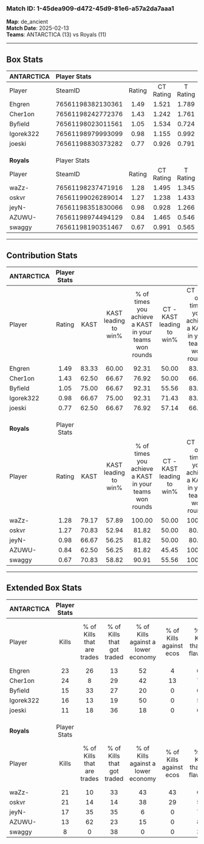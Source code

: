 ### Match ID: 1-45dea909-d472-45d9-81e6-a57a2da7aaa1  
**Map**: de_ancient  
**Match Date**: 2025-02-13  
**Teams**: ANTARCTICA (13) vs Royals (11)  

---  

## Box Stats  

| **ANTARCTICA** | Player Stats      |        |           |          |       |       |       |         |        |      |     |
| :- | :- | :-: | :-: | :-: | :-: | :-: | :-: | :-: | :-: | :-: | :-: |
| Player         | SteamID           | Rating | CT Rating | T Rating | KAST  |  ADR  | Kills | Assists | Deaths | K/D  | HS% |
| Ehgren         | 76561198382130361 |  1.49  |   1.521   |  1.789   | 83.33 | 84.6  |  23   |    7    |   14   | 1.64 | 47  |
| Cher1on        | 76561198242772376 |  1.43  |   1.242   |  1.761   | 62.50 | 130.8 |  24   |    6    |   18   | 1.33 | 45  |
| Byfield        | 76561198023011561 |  1.05  |   1.534   |  0.724   | 75.00 | 62.9  |  15   |    8    |   15   | 1.00 | 20  |
| Igorek322      | 76561198979993099 |  0.98  |   1.155   |  0.992   | 66.67 | 64.5  |  16   |    6    |   17   | 0.94 | 25  |
| joeski         | 76561198830373282 |  0.77  |   0.926   |  0.791   | 62.50 | 63.7  |  11   |    7    |   17   | 0.65 | 54  |
|                |                   |        |           |          |       |       |       |         |        |      |     |
|                |                   |        |           |          |       |       |       |         |        |      |     |
|                |                   |        |           |          |       |       |       |         |        |      |     |
| **Royals**     | Player Stats      |        |           |          |       |       |       |         |        |      |     |
| Player         | SteamID           | Rating | CT Rating | T Rating | KAST  |  ADR  | Kills | Assists | Deaths | K/D  | HS% |
| waZz-          | 76561198237471916 |  1.28  |   1.495   |  1.345   | 79.17 | 95.7  |  21   |   11    |   21   | 1.00 | 57  |
| oskvr          | 76561199026289014 |  1.27  |   1.238   |  1.433   | 70.83 | 97.9  |  21   |    5    |   18   | 1.17 | 52  |
| jeyN-          | 76561198351830066 |  0.98  |   0.928   |  1.266   | 66.67 | 64.8  |  17   |    4    |   18   | 0.94 | 52  |
| AZUWU-         | 76561198974494129 |  0.84  |   1.465   |  0.546   | 62.50 | 63.3  |  13   |    6    |   17   | 0.76 | 61  |
| swaggy         | 76561198190351467 |  0.67  |   0.991   |  0.565   | 70.83 | 43.3  |   8   |    4    |   16   | 0.50 | 50  |
---  

## Contribution Stats  

| **ANTARCTICA** | Player Stats |       |                      |                                                        |                           |                                                             |                          |                                                            |
| :- | :-: | :-: | :-: | :-: | :-: | :-: | :-: | :-: |
| Player         |    Rating    | KAST  | KAST leading to win% | % of times you achieve a KAST in your teams won rounds | CT - KAST leading to win% | CT - % of times you achieve a KAST in your teams won rounds | T - KAST leading to win% | T - % of times you achieve a KAST in your teams won rounds |
| Ehgren         |     1.49     | 83.33 |        60.00         |                         92.31                          |           50.00           |                            83.33                            |          70.00           |                           100.00                           |
| Cher1on        |     1.43     | 62.50 |        66.67         |                         76.92                          |           50.00           |                            66.67                            |          85.71           |                           85.71                            |
| Byfield        |     1.05     | 75.00 |        66.67         |                         92.31                          |           55.56           |                            83.33                            |          77.78           |                           100.00                           |
| Igorek322      |     0.98     | 66.67 |        75.00         |                         92.31                          |           71.43           |                            83.33                            |          77.78           |                           100.00                           |
| joeski         |     0.77     | 62.50 |        66.67         |                         76.92                          |           57.14           |                            66.67                            |          75.00           |                           85.71                            |
|                |              |       |                      |                                                        |                           |                                                             |                          |                                                            |
|                |              |       |                      |                                                        |                           |                                                             |                          |                                                            |
|                |              |       |                      |                                                        |                           |                                                             |                          |                                                            |
| **Royals**     | Player Stats |       |                      |                                                        |                           |                                                             |                          |                                                            |
| Player         |    Rating    | KAST  | KAST leading to win% | % of times you achieve a KAST in your teams won rounds | CT - KAST leading to win% | CT - % of times you achieve a KAST in your teams won rounds | T - KAST leading to win% | T - % of times you achieve a KAST in your teams won rounds |
| waZz-          |     1.28     | 79.17 |        57.89         |                         100.00                         |           50.00           |                           100.00                            |          66.67           |                           100.00                           |
| oskvr          |     1.27     | 70.83 |        52.94         |                         81.82                          |           50.00           |                            80.00                            |          55.56           |                           83.33                            |
| jeyN-          |     0.98     | 66.67 |        56.25         |                         81.82                          |           50.00           |                            80.00                            |          62.50           |                           83.33                            |
| AZUWU-         |     0.84     | 62.50 |        56.25         |                         81.82                          |           45.45           |                           100.00                            |          80.00           |                           66.67                            |
| swaggy         |     0.67     | 70.83 |        58.82         |                         90.91                          |           55.56           |                           100.00                            |          62.50           |                           83.33                            |
---  

## Extended Box Stats  

| **ANTARCTICA** | Player Stats |                            |                            |                                    |                         |                              |                                 |        |                             |                                     |                          |                               |                            |
| :- | :-: | :-: | :-: | :-: | :-: | :-: | :-: | :-: | :-: | :-: | :-: | :-: | :-: |
| Player         |    Kills     | % of Kills that are trades | % of Kills that got traded | % of Kills against a lower economy | % of Kills against ecos | % of Kills that are flawless | % of Kills that are close duels | Deaths | % of Deaths that get traded | % of Deaths against a lower economy | % of Deaths against ecos | % of Deaths that are flawless | % of Deaths that are close |
| Ehgren         |      23      |             26             |             13             |                 52                 |            4            |              61              |                0                |   14   |             50              |                 14                  |            0             |              50               |             0              |
| Cher1on        |      24      |             8              |             29             |                 42                 |           13            |              71              |                0                |   18   |             17              |                 22                  |            6             |              44               |             11             |
| Byfield        |      15      |             33             |             27             |                 20                 |            0            |              67              |                0                |   15   |             20              |                 13                  |            7             |              67               |             7              |
| Igorek322      |      16      |             13             |             19             |                 50                 |            0            |              56              |                0                |   17   |             24              |                 24                  |            0             |              65               |             0              |
| joeski         |      11      |             18             |             36             |                 18                 |            0            |              64              |                0                |   17   |             24              |                 29                  |            0             |              88               |             6              |
|                |              |                            |                            |                                    |                         |                              |                                 |        |                             |                                     |                          |                               |                            |
|                |              |                            |                            |                                    |                         |                              |                                 |        |                             |                                     |                          |                               |                            |
|                |              |                            |                            |                                    |                         |                              |                                 |        |                             |                                     |                          |                               |                            |
| **Royals**     | Player Stats |                            |                            |                                    |                         |                              |                                 |        |                             |                                     |                          |                               |                            |
| Player         |    Kills     | % of Kills that are trades | % of Kills that got traded | % of Kills against a lower economy | % of Kills against ecos | % of Kills that are flawless | % of Kills that are close duels | Deaths | % of Deaths that get traded | % of Deaths against a lower economy | % of Deaths against ecos | % of Deaths that are flawless | % of Deaths that are close |
| waZz-          |      21      |             10             |             33             |                 43                 |           43            |              67              |                5                |   21   |             29              |                  5                  |            0             |              71               |             0              |
| oskvr          |      21      |             14             |             14             |                 38                 |           29            |              57              |               10                |   18   |             17              |                  0                  |            0             |              67               |             0              |
| jeyN-          |      17      |             35             |             35             |                 6                  |            0            |              71              |                0                |   18   |             28              |                 17                  |            11            |              72               |             0              |
| AZUWU-         |      13      |             62             |             23             |                 15                 |            0            |              85              |                8                |   17   |             18              |                  6                  |            6             |              47               |             0              |
| swaggy         |      8       |             0              |             38             |                 0                  |            0            |              38              |                0                |   16   |             31              |                  6                  |            0             |              63               |             0              |
